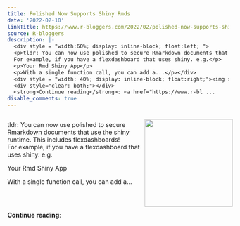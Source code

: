 ```yaml
---
title: Polished Now Supports Shiny Rmds
date: '2022-02-10'
linkTitle: https://www.r-bloggers.com/2022/02/polished-now-supports-shiny-rmds/
source: R-bloggers
description: |-
  <div style = "width:60%; display: inline-block; float:left; ">
  <p>tldr: You can now use polished to secure Rmarkdown documents that use the shiny runtime. This includes flexdashboards!<br />
  For example, if you have a flexdashboard that uses shiny. e.g.</p>
  <p>Your Rmd Shiny App</p>
  <p>With a single function call, you can add a...</p></div>
  <div style = "width: 40%; display: inline-block; float:right;"><img src=' https://polished.tech/images/09_secure_rmd.png' width = "200" style = "padding: 10px;" /></div>
  <div style="clear: both;"></div>
  <strong>Continue reading</strong>: <a href="https://www.r-bl ...
disable_comments: true
---
```

<div style = "width:60%; display: inline-block; float:left; ">
<p>tldr: You can now use polished to secure Rmarkdown documents that use the shiny runtime. This includes flexdashboards!<br />
For example, if you have a flexdashboard that uses shiny. e.g.</p>
<p>Your Rmd Shiny App</p>
<p>With a single function call, you can add a...</p></div>
<div style = "width: 40%; display: inline-block; float:right;"><img src=' https://polished.tech/images/09_secure_rmd.png' width = "200" style = "padding: 10px;" /></div>
<div style="clear: both;"></div>
<strong>Continue reading</strong>: <a href="https://www.r-bl ...